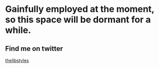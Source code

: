 # Gainfully employed at the moment, so   this space will be dormant for a while.
## Find me on twitter
[thelibstyles](https://twitter.com/thelibstyles?lang=en)


